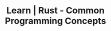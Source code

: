 ---
layout: learn-content
header: default
title: Learn | Rust - Common Programming Concepts

section_number: 2
section_title: 2.3 - Collections and Structs
section_description: >
  Use two of the most commonly used collections in Rust (Vectors and Strings) to make even more complex programs. Learn
  how to use structs to create custom data structures and implement methods for them with zero additional performance
  cost.
youtube_video_id: aG9WZJsKe5E
topic: rust_intro
tags: rust
---